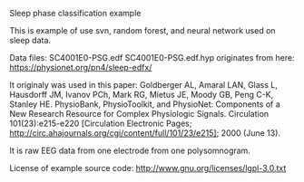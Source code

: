 Sleep phase classification example

This is example of use svn, random forest, and neural network used on sleep data.

Data files:
SC4001E0-PSG.edf
SC4001E0-PSG.edf.hyp
originates from here: https://physionet.org/pn4/sleep-edfx/

It originaly was used in this paper: Goldberger AL, Amaral LAN, Glass L, Hausdorff JM, Ivanov PCh, Mark RG, Mietus JE, Moody GB, Peng C-K, Stanley HE. PhysioBank, PhysioToolkit, and PhysioNet: Components of a New Research Resource for Complex Physiologic Signals. Circulation 101(23):e215-e220 [Circulation Electronic Pages; http://circ.ahajournals.org/cgi/content/full/101/23/e215]; 2000 (June 13).

It is raw EEG data from one electrode from one polysomnogram.

License of example source code: http://www.gnu.org/licenses/lgpl-3.0.txt

